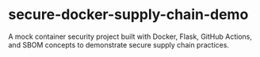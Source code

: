 # secure-docker-supply-chain-demo
A mock container security project built with Docker, Flask, GitHub Actions, and SBOM concepts to demonstrate secure supply chain practices.
